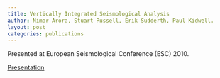 ```yaml
---
title: Vertically Integrated Seismological Analysis
author: Nimar Arora, Stuart Russell, Erik Sudderth, Paul Kidwell.
layout: post
categories: publications
---
```


Presented at European Seismological Conference (ESC) 2010.

[Presentation](Arora_ESC_10.pdf)
